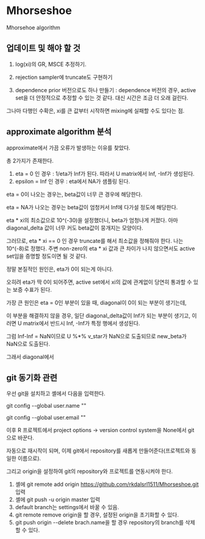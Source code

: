 # Mhorseshoe

Mhorsehoe algorithm

## 업데이트 및 해야 할 것

1. log(xi)의 GR, MSCE 추정하기.

2. rejection sampler에 truncate도 구현하기

3. dependence prior 버전으로도 하나 만들기 : dependence 버전의 경우, active set을 더 안정적으로 추정할 수 있는 것 같다. 대신 시간은 조금 더 오래 걸린다.

그나마 다행인 수확은, xi를 큰 값부터 시작하면 mixing에 실패할 수도 있다는 점.

## approximate algorithm 분석

approximate에서 가끔 오류가 발생하는 이유를 찾았다.

총 2가지가 존재한다.

1. eta = 0 인 경우 : 1/eta가 Inf가 된다. 따라서 U matrix에서 Inf, -Inf가 생성된다.
2. epsilon = Inf 인 경우 : eta에서 NA가 샘플링 된다.

eta = 0이 나오는 경우는, beta값이 너무 큰 경우에 해당한다.

eta = NA가 나오는 경우는 beta값이 엄청커서 Inf에 다가설 정도에 해당한다.

eta * xi의 최소값으로 10^(-30)을 설정했더니, beta가 엄청나게 커졌다. 아마 diagonal_delta 값이 너무 커도 beta값이 뭉개지는 모양이다.

그러므로, eta * xi == 0 인 경우 truncate를 해서 최소값을 정해줘야 한다. 나는 10^(-8)로 정했다. 주변 non-zero의 eta * xi 값과 큰 차이가 나지 않으면서도 active set임을 증명할 정도이면 될 것 같다.


정말 본질적인 원인은, eta가 0이 되는게 아니다.

오히려 eta가 딱 0이 되어주면, active set에서 xi의 값에 관계없이 당연히 통과할 수 있는 보증 수표가 된다.

가장 큰 원인은 eta = 0인 부분이 있을 때, diagonal이 0이 되는 부분이 생기는데,

이 부분을 해결하지 않을 경우, 일단 diagonal_delta값이 Inf가 되는 부분이 생기고, 이러면 U matrix에서 반드시 Inf, -Inf가 특정 행에서 생성된다.

그럼 Inf-Inf = NaN이므로 U %*% v_star가 NaN으로 도출되므로 new_beta가 NaN으로 도출된다.

그래서 diagonal에서 



## git 동기화 관련

우선 git을 설치하고 셸에서 다음을 입력한다.

git config --global user.name ""

git config --global user.email ""

이후 R 프로젝트에서 project options -> version control system을 None에서 git으로 바꾼다.

자동으로 재시작이 되며, 이제 git에서 repository를 새롭게 만들어준다(프로젝트와 동일한 이름으로).

그리고 origin을 설정하여 git의 repository와 프로젝트를 연동시켜야 한다.

1. 셸에 git remote add origin https://github.com/rkdalsrl1511/Mhorseshoe.git 입력
2. 셸에 git push -u origin master 입력
3. default branch는 settings에서 바꿀 수 있음.
4. git remote remove origin을 할 경우, 설정된 origin을 초기화할 수 있다.
5. git push origin --delete brach.name을 할 경우 repository의 branch를 삭제할 수 있다.
